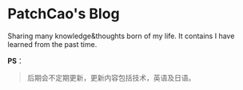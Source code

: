 # PatchCao's Blog

Sharing many knowledge&thoughts born of my life. It contains I have learned from the past time.

**PS**：
>后期会不定期更新，更新内容包括技术，英语及日语。
